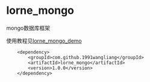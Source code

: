 # lorne_mongo
mongo数据库框架

使用教程见[lorne_mongo_demo](https://github.com/1991wangliang/lorne_mongo_demo)


```
    <dependency>
        <groupId>com.github.1991wangliang</groupId>
        <artifactId>lorne_mongo</artifactId>
        <version>1.0.0</version>
    </dependency>
    
```
